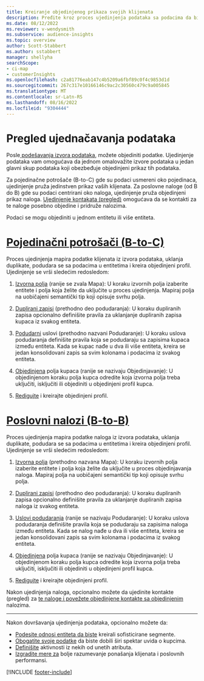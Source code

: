 ```yaml
---
title: Kreiranje objedinjenog prikaza svojih klijenata
description: Pređite kroz proces ujedinjenja podataka sa podacima da biste kreirali jedan glavni skup podataka naloga ili profila klijenata.
ms.date: 08/12/2022
ms.reviewer: v-wendysmith
ms.subservice: audience-insights
ms.topic: overview
author: Scott-Stabbert
ms.author: sstabbert
manager: shellyha
searchScope:
- ci-map
- customerInsights
ms.openlocfilehash: c2a81776eab147c4b5209a6fbf89c0f4c9853d1d
ms.sourcegitcommit: 267c317e10166146c9ac2c30560c479c9a005845
ms.translationtype: MT
ms.contentlocale: sr-Latn-RS
ms.lasthandoff: 08/16/2022
ms.locfileid: "9304444"
---
```

# <a name="data-unification-overview"></a>Pregled ujednačavanja podataka

Posle[ podešavanja izvora podataka](data-sources.md), možete objediniti podatke. Ujedinjenje podataka vam omogućava da jednom omalovažite izvore podataka u jedan glavni skup podataka koji obezbeđuje objedinjeni prikaz tih podataka.

Za pojedinačne potrošače (B-to-C) gde su podaci usmereni oko pojedinaca, ujedinjenje pruža jedinstven prikaz vaših klijenata. Za poslovne naloge (od B do B) gde su podaci centrirani oko naloga, ujedinjenje pruža objedinjeni prikaz naloga. [Ujedinjenje kontakata (pregled)](data-unification-contacts.md) omogućava da se kontakti za te naloge posebno objedine i pridruže nalozima.

Podaci se mogu objediniti u jednom entitetu ili više entiteta.

# <a name="individual-consumers-b-to-c"></a>[Pojedinačni potrošači (B-to-C)](#tab/b2c)

Proces ujedinjenja mapira podatke klijenata iz izvora podataka, uklanja duplikate, podudara se sa podacima u entitetima i kreira objedinjeni profil. Ujedinjenje se vrši sledećim redosledom:

1. [Izvorna polja](map-entities.md) (ranije se zvala Mapa): U koraku izvornih polja izaberite entitete i polja koja želite da uključite u proces ujedinjenja. Mapiraj polja na uobičajeni semantički tip koji opisuje svrhu polja.

1. [Duplirani zapisi](remove-duplicates.md) (prethodno deo podudaranja): U koraku dupliranih zapisa opcionalno definišite pravila za uklanjanje dupliranih zapisa kupaca iz svakog entiteta.

1. [Podudarni](match-entities.md) uslovi (prethodno nazvani Podudaranje): U koraku uslova podudaranja definišite pravila koja se podudaraju sa zapisima kupaca između entiteta. Kada se kupac nađe u dva ili više entiteta, kreira se jedan konsolidovani zapis sa svim kolonama i podacima iz svakog entiteta.

1. [Objedinjena](merge-entities.md) polja kupaca (ranije se nazivaju Objedinjavanje): U objedinjenom koraku polja kupca odredite koja izvorna polja treba uključiti, isključiti ili objediniti u objedinjeni profil kupca.  

1. [Redigujte](review-unification.md) i kreirajte objedinjeni profil.

# <a name="business-accounts-b-to-b"></a>[Poslovni nalozi (B-to-B)](#tab/b2b)

Proces ujedinjenja mapira podatke naloga iz izvora podataka, uklanja duplikate, podudara se sa podacima u entitetima i kreira objedinjeni profil. Ujedinjenje se vrši sledećim redosledom:

1. [Izvorna polja](map-entities.md) (prethodno nazvana Mapa): U koraku izvornih polja izaberite entitete i polja koja želite da uključite u proces objedinjavanja naloga. Mapiraj polja na uobičajeni semantički tip koji opisuje svrhu polja.

1. [Duplirani zapisi](remove-duplicates.md) (prethodno deo podudaranja): U koraku dupliranih zapisa opcionalno definišite pravila za uklanjanje dupliranih zapisa naloga iz svakog entiteta.

1. [Uslovi podudaranja](match-entities.md) (ranije se nazivaju Podudaranje): U koraku uslova podudaranja definišite pravila koja se podudaraju sa zapisima naloga između entiteta. Kada se nalog nađe u dva ili više entiteta, kreira se jedan konsolidovani zapis sa svim kolonama i podacima iz svakog entiteta.

1. [Objedinjena](merge-entities.md) polja kupaca (ranije se nazivaju Objedinjavanje): U objedinjenom koraku polja kupca odredite koja izvorna polja treba uključiti, isključiti ili objediniti u objedinjeni profil kupca.  

1. [Redigujte](review-unification.md) i kreirajte objedinjeni profil.

Nakon ujedinjenja naloga, opcionalno možete da ujedinite kontakte (pregled) za [te naloge i povežete objedinjene kontakte sa objedinjenim](data-unification-contacts.md) nalozima.

---

Nakon dovršavanja ujedinjenja podataka, opcionalno možete da:

- [Podesite odnosi entiteta da biste](relationships.md) kreirali sofisticirane segmente.
- [Obogatite svoje podatke](enrichment-hub.md) da biste dobili širi spektar uvida o kupcima.
- [Definišite](activities.md) aktivnosti iz nekih od unetih atributa.
- [Izgradite mere za](measures.md) bolje razumevanje ponašanja klijenata i poslovnih performansi.

[!INCLUDE [footer-include](includes/footer-banner.md)]

